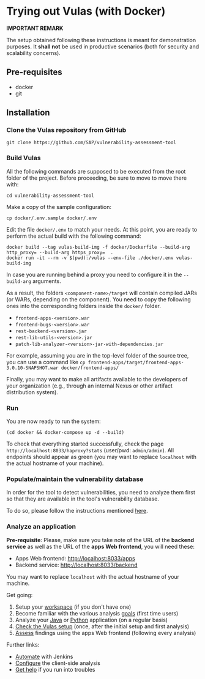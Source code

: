 # Trying out Vulas (with Docker)

**IMPORTANT REMARK**

The setup obtained following these instructions is meant for demonstration purposes.
It **shall not** be used in productive scenarios (both for security and scalability concerns).

## Pre-requisites

- docker
- git

## Installation

### Clone the Vulas repository from GitHub
```
git clone https://github.com/SAP/vulnerability-assessment-tool
```

### Build Vulas

All the following commands are supposed to be executed from the root folder of the project.
Before proceeding, be sure to move to move there with:

```
cd vulnerability-assessment-tool
```

Make a copy of the sample configuration:

```
cp docker/.env.sample docker/.env
```

Edit the file `docker/.env` to match your needs.
At this point, you are ready to perform the actual build with the following command:

```
docker build --tag vulas-build-img -f docker/Dockerfile --build-arg http_proxy= --build-arg https_proxy=  . 
docker run -it --rm -v $(pwd):/vulas --env-file ./docker/.env vulas-build-img
```

In case you are running behind a proxy you need to configure it in the `--build-arg` arguments.

As a result, the folders `<component-name>/target` will contain compiled JARs (or WARs, depending on the component).
You need to copy the following ones into the corresponding folders inside the `docker/` folder.

* `frontend-apps-<version>.war`
* `frontend-bugs-<version>.war`
* `rest-backend-<version>.jar`
* `rest-lib-utils-<version>.jar`
* `patch-lib-analyzer-<version>-jar-with-dependencies.jar`

For example, assuming you are in the top-level folder of the source tree, you can use a command like
`cp frontend-apps/target/frontend-apps-3.0.10-SNAPSHOT.war docker/frontend-apps/`

Finally, you may want to make all artifacts available to the developers of your organization (e.g., through an internal Nexus or other artifact distribution system).

### Run

You are now ready to run the system:

```
(cd docker && docker-compose up -d --build)
```

To check that everything started successfully, check the page `http://localhost:8033/haproxy?stats` (user/pwd: `admin/admin`).
All endpoints should appear as green (you may want to replace `localhost` with the actual hostname of your machine).

### Populate/maintain the vulnerability database

In order for the tool to detect vulnerabilities, you need to analyze them first so that they are available in
the tool's vulnerability database.

To do so, please follow the instructions mentioned [here](readme-pages/Vulnerability-Database.md).

### Analyze an application

**Pre-requisite**: Please, make sure you take note of the URL of the **backend service** as well as the URL of the **apps Web frontend**, you will need these:

- Apps Web frontend: [http://localhost:8033/apps](https://localhost:8033/apps)
- Backend service: [http://localhost:8033/backend](http://localhost:8033/backend)

You may want to replace `localhost` with the actual hostname of your machine.

Get going:
1. Setup your [workspace](readme-pages/Workspace.md) (if you don't have one)
2. Become familiar with the various analysis [goals](readme-pages/Goals.md) (first time users)
3. Analyze your [Java](readme-pages/Java.md) or [Python](readme-pages/Python.md) application (on a regular basis)
4. [Check the Vulas setup](readme-pages/Configuration.md) (once, after the initial setup and first analysis) 
5. [Assess](readme-pages/Assessment-and-Mitigation.md) findings using the apps Web frontend (following every analysis)

Further links:
- [Automate](readme-pages/Automation.md) with Jenkins
- [Configure](readme-pages/Configuration.md) the client-side analysis
- [Get help](readme-pages/Help.md) if you run into troubles




